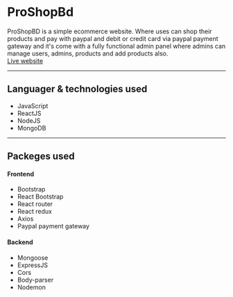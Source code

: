 # **ProShopBd**

ProShopBD is a simple ecommerce website. Where uses can shop their products and pay with paypal and debit or credit card via paypal payment gateway and it's come with a fully functional admin panel where admins can manage users, admins, products and add products also.
<br />
[Live website](https://proshopbd.herokuapp.com)

---

## **Languager & technologies used**
* JavaScript
* ReactJS
* NodeJS
* MongoDB

---

## **Packeges used**

#### Frontend
* Bootstrap
* React Bootstrap
* React router
* React redux
* Axios
* Paypal payment gateway

#### Backend
* Mongoose
* ExpressJS
* Cors
* Body-parser
* Nodemon

